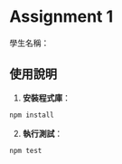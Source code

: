 # Assignment 1

學生名稱：

## 使用說明

1. **安裝程式庫**：

```bash
npm install
```

2. **執行測試**：

```bash
npm test
```
